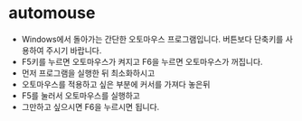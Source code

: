 # automouse
 - Windows에서 돌아가는 간단한 오토마우스 프로그램입니다. 버튼보다 단축키를 사용하여 주시기 바랍니다.
 - F5키를 누르면 오토마우스가 켜지고 F6을 누르면 오토마우스가 꺼집니다.
 - 먼저 프로그램을 실행한 뒤 최소화하시고
 - 오토마우스를 적용하고 싶은 부분에 커서를 가져다 놓은뒤
 - F5를 눌러서 오토마우스를 실행하고
 - 그만하고 싶으시면 F6을 누르시면 됩니다.
